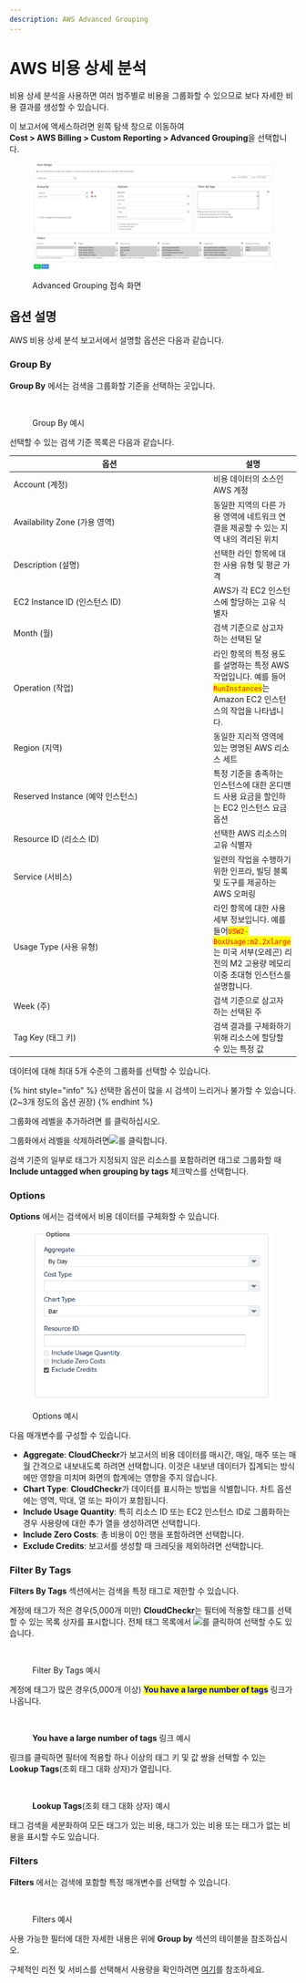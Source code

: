```yaml
---
description: AWS Advanced Grouping
---
```


# AWS 비용 상세 분석

비용 상세 분석을 사용하면 여러 범주별로 비용을 그룹화할 수 있으므로 보다 자세한 비용 결과를 생성할 수 있습니다.

이 보고서에 액세스하려면 왼쪽 탐색 창으로 이동하여\
**Cost > AWS Billing > Custom Reporting > Advanced Grouping**을 선택합니다.

<figure><img src="../../.gitbook/assets/adv.png" alt=""><figcaption><p>Advanced Grouping 접속 화면</p></figcaption></figure>

## 옵션 설명

AWS 비용 상세 분석 보고서에서 설명할 옵션은 다음과 같습니다.

### Group By

**Group By** 에서는 검색을 그룹화할 기준을 선택하는 곳입니다.

<div align="left"><figure><img src="https://files.helpdocs.io/p1pa4evz6u/articles/y9q2qt19kz/1580411553592/adv-grouping-4.png" alt=""><figcaption><p>Group By 예시</p></figcaption></figure></div>

선택할 수 있는 검색 기준 목록은 다음과 같습니다.

<table><thead><tr><th width="337">옵션</th><th>설명</th></tr></thead><tbody><tr><td>Account (계정)</td><td>비용 데이터의 소스인 AWS 계정</td></tr><tr><td>Availability Zone (가용 영역)</td><td>동일한 지역의 다른 가용 영역에 네트워크 연결을 제공할 수 있는 지역 내의 격리된 위치</td></tr><tr><td>Description (설명)</td><td>선택한 라인 항목에 대한 사용 유형 및 평균 가격</td></tr><tr><td>EC2 Instance ID (인스턴스 ID)</td><td>AWS가 각 EC2 인스턴스에 할당하는 고유 식별자</td></tr><tr><td>Month (월)</td><td>검색 기준으로 삼고자 하는 선택된 달</td></tr><tr><td>Operation (작업)</td><td>라인 항목의 특정 용도를 설명하는 특정 AWS 작업입니다. 예를 들어 <mark style="color:red;"><code>RunInstances</code></mark>는 Amazon EC2 인스턴스의 작업을 나타냅니다.</td></tr><tr><td>Region (지역)</td><td>동일한 지리적 영역에 있는 명명된 AWS 리소스 세트</td></tr><tr><td>Reserved Instance (예약 인스턴스)</td><td>특정 기준을 충족하는 인스턴스에 대한 온디맨드 사용 요금을 할인하는 EC2 인스턴스 요금 옵션</td></tr><tr><td>Resource ID (리소스 ID)</td><td>선택한 AWS 리소스의 고유 식별자</td></tr><tr><td>Service (서비스)</td><td>일련의 작업을 수행하기 위한 인프라, 빌딩 블록 및 도구를 제공하는 AWS 오퍼링</td></tr><tr><td>Usage Type (사용 유형)</td><td>라인 항목에 대한 사용 세부 정보입니다. 예를 들어<mark style="color:red;"><code>USW2-BoxUsage:m2.2xlarge</code></mark> 는 미국 서부(오레곤) 리전의 M2 고용량 메모리 이중 초대형 인스턴스를 설명합니다.</td></tr><tr><td>Week (주)</td><td>검색 기준으로 삼고자 하는 선택된 주</td></tr><tr><td>Tag Key (태그 키)</td><td>검색 결과를 구체화하기 위해 리소스에 할당할 수 있는 특정 값</td></tr></tbody></table>

데이터에 대해 최대 5개 수준의 그룹화를 선택할 수 있습니다.

{% hint style="info" %}
선택한 옵션이 많을 시 검색이 느리거나 불가할 수 있습니다. (2\~3개 정도의 옵션 권장)
{% endhint %}

그룹화에 레벨을 추가하려면 <img src="https://files.helpdocs.io/p1pa4evz6u/articles/y9q2qt19kz/1575911373872/plus-ico.png" alt="" data-size="original">를 클릭하십시오.

그룹화에서 레벨을 삭제하려면![](https://files.helpdocs.io/p1pa4evz6u/articles/y9q2qt19kz/1575911386172/minus-ico.png)를 클릭합니다.

검색 기준의 일부로 태그가 지정되지 않은 리소스를 포함하려면 태그로 그룹화할 때\
**Include untagged when grouping by tags** 체크박스를 선택합니다.

### Options

**Options** 에서는 검색에서 비용 데이터를 구체화할 수 있습니다.

<div align="left"><figure><img src="../../.gitbook/assets/git2.png" alt=""><figcaption><p>Options 예시</p></figcaption></figure></div>

다음 매개변수를 구성할 수 있습니다.

* **Aggregate**: **CloudCheckr**가 보고서의 비용 데이터를 매시간, 매일, 매주 또는 매월 간격으로 내보내도록 하려면 선택합니다. 이것은 내보낸 데이터가 집계되는 방식에만 영향을 미치며 화면의 합계에는 영향을 주지 않습니다.
* **Chart Type**: **CloudCheckr**가 데이터를 표시하는 방법을 식별합니다. 차트 옵션에는 영역, 막대, 열 또는 파이가 포함됩니다.
* **Include Usage Quantity**: 특히 리소스 ID 또는 EC2 인스턴스 ID로 그룹화하는 경우 사용량에 대한 추가 열을 생성하려면 선택합니다.
* **Include Zero Costs**: 총 비용이 0인 행을 포함하려면 선택합니다.
* **Exclude Credits**: 보고서를 생성할 때 크레딧을 제외하려면 선택합니다.

### Filter By Tags

**Filters By Tags** 섹션에서는 검색을 특정 태그로 제한할 수 있습니다.

계정에 태그가 적은 경우(5,000개 미만) **CloudCheckr**는 필터에 적용할 태그를 선택할 수 있는 목록 상자를 표시합니다. 전체 태그 목록에서 [![](https://files.helpdocs.io/p1pa4evz6u/articles/y9q2qt19kz/1575916055947/binoculars-ico.png)](https://files.helpdocs.io/p1pa4evz6u/articles/y9q2qt19kz/1575916055947/binoculars-ico.png)를 클릭하여 선택할 수도 있습니다.

<div align="left"><figure><img src="https://files.helpdocs.io/p1pa4evz6u/articles/y9q2qt19kz/1580490730918/adv-grouping-6.png" alt=""><figcaption><p>Filter By Tags 예시</p></figcaption></figure></div>

계정에 태그가 많은 경우(5,000개 이상)  <mark style="color:blue;">**You have a large number of tags**</mark> 링크가 나옵니다.

<div align="left"><figure><img src="https://files.helpdocs.io/p1pa4evz6u/articles/y9q2qt19kz/1595860447160/ag-1.png" alt=""><figcaption><p><strong>You have a large number of tags</strong> 링크 예시</p></figcaption></figure></div>

링크를 클릭하면 필터에 적용할 하나 이상의 태그 키 및 값 쌍을 선택할 수 있는 **Lookup Tags**(조회 태그 대화 상자)가 열립니다.

<div align="left"><figure><img src="https://files.helpdocs.io/p1pa4evz6u/articles/y9q2qt19kz/1595860574800/ag-2.png" alt=""><figcaption><p> <strong>Lookup Tags</strong>(조회 태그 대화 상자) 예시</p></figcaption></figure></div>

태그 검색을 세분화하여 모든 태그가 있는 비용, 태그가 있는 비용 또는 태그가 없는 비용을 표시할 수도 있습니다.

### **Filters**

**Filters** 에서는 검색에 포함할 특정 매개변수를 선택할 수 있습니다.

<div align="left"><figure><img src="https://files.helpdocs.io/p1pa4evz6u/articles/y9q2qt19kz/1580490865767/adv-grouping-7.png" alt=""><figcaption><p>Filters 예시</p></figcaption></figure></div>

사용 가능한 필터에 대한 자세한 내용은 위에 **Group by** 섹션의 테이블을 참조하십시오.

구체적인 리전 및 서비스를 선택해서 사용량을 확인하려면 [여기](../../cloudcheckr-cmx/cloudcheckr.md#q4)를 참조하세요.
